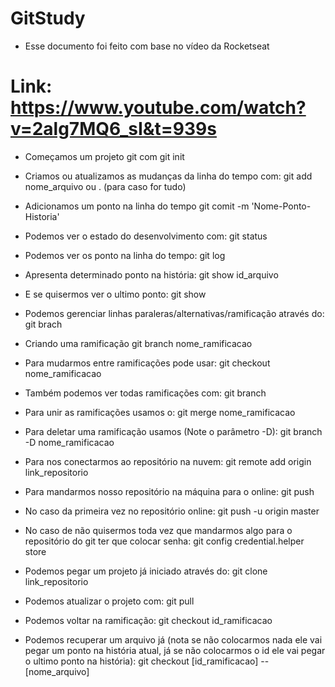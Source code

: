 # GitStudy

- Esse documento foi feito com base no vídeo da Rocketseat
# Link: **https://www.youtube.com/watch?v=2alg7MQ6_sI&t=939s**

- Começamos um projeto git com
git init

- Criamos ou atualizamos as mudanças da linha do tempo com:
git add nome_arquivo ou . (para caso for tudo)

- Adicionamos um ponto na linha do tempo
git comit -m 'Nome-Ponto-Historia'

- Podemos ver o estado do desenvolvimento com:
git status

- Podemos ver os ponto na linha do tempo:
git log

- Apresenta determinado ponto na história:
git show id_arquivo

- E se quisermos ver o ultimo ponto:
git show

- Podemos gerenciar linhas paraleras/alternativas/ramificação através do:
git brach

- Criando uma ramificação
git branch nome_ramificacao

- Para mudarmos entre ramificações pode usar:
git checkout nome_ramificacao

- Também podemos ver todas ramificações com:
git branch

- Para unir as ramificações usamos o:
git merge nome_ramificacao

- Para deletar uma ramificação usamos (Note o parâmetro -D):
git branch -D nome_ramificacao

- Para nos conectarmos ao repositório na nuvem:
git remote add origin link_repositorio

- Para mandarmos nosso repositório na máquina para o online:
git push
- No caso da primeira vez no repositório online:
git push -u origin master

- No caso de não quisermos toda vez que mandarmos algo para o repositório do git ter que colocar senha:
git config credential.helper store

- Podemos pegar um projeto já iniciado através do:
git clone link_repositorio

- Podemos atualizar o projeto com:
git pull

- Podemos voltar na ramificação:
git checkout id_ramificacao

- Podemos recuperar um arquivo já (nota se não colocarmos nada ele vai pegar um ponto na história atual, já se não 
colocarmos o id ele vai pegar o ultimo ponto na história):
git checkout [id_ramificacao] -- [nome_arquivo]

